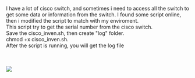I have a lot of cisco switch, and sometimes i need to access all the switch to get some data or information from the switch. I found some script online, then i modified the script to match with my enviroment.</br>
This script try to get the serial number from the cisco switch. </br>
Save the cisco_inven.sh, then create "log" folder.</br>
chmod +x cisco_inven.sh.</br>
After the script is running, you will get the log file</br></br></br>

[![](https://www.paypalobjects.com/en_US/i/btn/btn_donateCC_LG.gif)](https://www.paypal.com/cgi-bin/webscr?cmd=_s-xclick&hosted_button_id=L52B7JBCFKMJE)